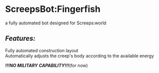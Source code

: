 **ScreepsBot:Fingerfish**
==
a fully automated bot designed for Screeps:world

***Features:***
---
Fully automated construction layout<br>
Automatically adjusts the creep's body according to the available energy

***!!!NO MILITARY CAPABILITY!!!***(for now)
